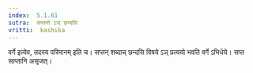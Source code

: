 ```yaml
---
index:  5.1.61
sutra:  सप्तनो ऽञ् छन्दसि
vritti:  kashika 
---
```


वर्गे इत्येव, तदस्य परिमानम् इति च। सप्तन् शब्दाच् छन्दसि विषये ऽञ् प्रत्ययो भवति वर्गे ऽभिधेये। सप्त साप्तानि असृजत्।

